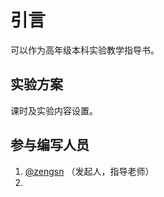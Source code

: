 # 引言

可以作为高年级本科实验教学指导书。

## 实验方案
课时及实验内容设置。

## 参与编写人员
1. [@zengsn](https://github.com/zengsn) （发起人，指导老师）
2. 
